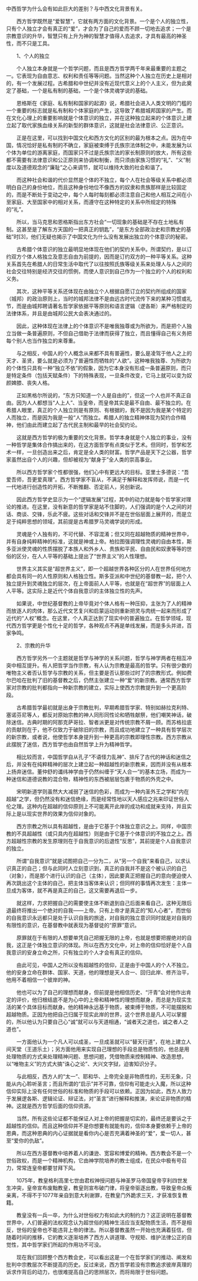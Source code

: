 中西哲学为什么会有如此巨大的差别？与中西文化背景有关。










　　西方哲学既然是“爱智慧”，它就有两方面的文化背景。一个是个人的独立性，只有个人独立才会有真正的“爱”，才会为了自己的爱而不顾一切地去追求；一个是宗教意识的升华，智慧只有上升为神的智慧才值得人去追求，才具有最高的神圣性，而不只是工具。



　　1、个人的独立



　　个人独立本身就是一个哲学问题，而且是西方哲学两千年来最重要的主题之一。它表现为自由意志、权利和责任等等问题。当然这种个人独立在历史上是相对的，有一个发展过程。古希腊和中世纪并没有近现代意义上的个人主义，但为此奠定了基础，一个是私有制的基础，一个是个体灵魂学说的基础。








　　恩格斯在《家庭、私有制和国家的起源》说，希腊社会进入人类文明的门槛的一个重要的标志就是私有制和个体家庭的产生，这导致了希腊城邦国家的产生。而在文化心理上的重要影响就是个体意识的独立，并在这种独立起来的个体意识上建立起了取代家族血缘关系的新型的群体意识，这就是社会法律意识、公正意识。



　　正是在这里，可以找到中国文化和西方文化的区别的最为根本之点。因为在中国，情况恰好是私有制的不确立，家庭被束缚于氏族宗法体制之中，未能发展为以个体为单位的游离家庭，而国家只不过是氏族宗法的家长制原则的放大，所有这些都不需要有法律意识和公正原则来协调和制衡，而只须由家族习惯的“礼”、“义”制度以及道德观念的“廉耻”之心来调节，就可以维持大致的社会和谐了。



　　而这种社会和谐的代价显然是个体的不独立，每个人在社会等级关系中都必须明白自己的身份地位，而且这种身份地位不像西方的奴隶和贵族那样是比较固定的，而是不断处于变动之中，每个人每时每刻都必须注意自己和他人相互之间在小至家庭、大至国家中的相对关系，而遵守在这种特定的关系中所规定的特殊的“礼”。








　　所以，当马克思和恩格斯指出东方社会“一切现象的基础是不存在土地私有制。这甚至是了解东方天国的一把真正的钥匙”，“是东方全部政治史和宗教史的基础”时[3]，他们无疑也揭示了中国文化为什么没有发展出独立的个体意识的秘密。



　　古希腊个体意识的独立最明显地体现在他们的契约关系中。所谓契约，是以订约双方个体人格独立及意志自由为前提的，因而是订约双方的一种平等关系。这种关系首先在希腊人的日常生活中取代了以往按照氏族等级关系来处理人与人之间的社会交往特别是经济交往的惯例，而使人意识到自己作为一个独立的个人的权利和义务。



　　其次，这种平等关系还体现在由独立个人根据自愿订立的契约所组成的国家（城邦）的政治原则上，当时的城邦法律不是由远古时代流传下来的某种习惯或礼节，而是由城邦聘请著名哲学家依据平等原则和语言逻辑（逻各斯）来严格制定的法律体系，并且是由城邦公民大会表决通过的。










　　因此，这种体现在法律上的个体意识不是唯我独尊或为所欲为，而是把个人独立当做一条普遍原则，不但自己借助于法律而获得了独立，而且懂得自己有义务把每个别人也当作独立的来尊重。



　　与之相反，中国人的个人概念从来都不具有普遍性，要么是凌驾于他人之上的天才、圣贤，要么就是必须为了普遍性而牺牲的“人欲”。这种唯我独尊、为所欲为的个体性只具有一种“独立不依”的假象，因为它本身没有形成一条普遍原则，而只是特定条件（包括天赋条件）下的特殊表现，一旦条件改变，它马上就可以变为奴颜婢膝、丧失人格。



　　正如黑格尔所说的，“东方只知道一个人是自由的”，但这一个人也并不真正自由。因为人人都想当“人上人”、当皇帝，而皇帝其实是最不自由、最不独立的。在希腊人眼里，真正的个人独立则是有原则、有根据的，我不是因为我是某个特定的人而独立，而是因为我是一般“人”而独立。希腊人的独立精神体现为契约合作精神，他们由此而建立起了古代民主制和最早的社会契约论。




　　这就是西方哲学的极为重要的文化背景。哲学本身就是个人独立的事业，没有一种哲学是集体合作搞出来的，在这方面哲学有点类似于艺术。但同时，哲学和艺术一样，一旦创造出来之后，肯定是全人类的财富。哲学产品是天下之公器，哲学家虽然出自个人的兴趣，但却被视为“献身于”全人类的崇高事业。



　　所以西方哲学家个性都很强，他们心中有更远大的目标。亚里士多德说：“吾爱吾师，吾更爱真理”。西方哲学家不盲从，不满足于解释和发挥师说，而是一代一代地进行创造性的开拓，不断推翻、否定前人，另创新说。



　　因此西方哲学史显示为一个“逻辑发展”过程，其中的动力就是每个哲学家对理论的推进。在这里，没有新意的哲学家是站不住脚的，人们强调的是个人之间的对话、商谈、交锋，乐此不疲。这些对话和交锋并不是在世俗层面上展开的，而是立足于纯粹思想的领域，其前提是古希腊罗马灵魂学说的形成。






　　灵魂是个人独有的，不可代替、不容混淆；但又同在超越物质的精神世界中，并有自身纯粹精神的标准，这就是神或上帝。柏拉图强调理性灵魂的自由本性，斯多亚派使灵魂的性质摆脱了本族人和外乡人、贵族和平民、自由民和奴隶等等的世俗的区分，在人人平等的基础上提出了“世界主义”的人性理想。



　　世界主义其实是“超世界主义”，即一个超越世界各种区分的人在世界任何地方都会具有同一的人性原则和人格独立性。斯多亚派和中世纪的基督教一起，把个人独立提升到灵魂独立的层次，在上帝面前人人平等，也就是在“超世界”的层面上人人平等。这实际上是近代个体自我意识的主体独立性的先声。



　　如果说，中世纪基督教的上帝毕竟对个体人格有一种压抑，主张为了人的精神而放逐人的肉体，那么近代文艺复兴和启蒙运动则重新把灵与肉统一起来而形成了近代的“人权”概念。在这里，个人真正达到了现实中的普遍独立。在哲学领域，现代西方哲学更是个性化十足的哲学，各种观点不再是单线发展，而是多头并进，百家争鸣。






　　2、宗教的升华



　　西方哲学另外一个主题就是哲学与神学的关系问题，哲学与神学两者在相互冲突中相互提升。有人把哲学当作宗教，有人认为宗教是最高的哲学。只有很少数的唯物主义者否认哲学与宗教的关系，但主要是否认那些过时了的宗教形式。例如费尔巴哈在批判了旧的基督教之后，仍然主张建立一种“爱”的新宗教。通常西方哲学家对宗教的批判都指向一种新宗教的建立，实际上使西方宗教提升到一个更高阶段。



　　古希腊哲学最初就是出身于宗教批判，早期希腊哲学家、特别如赫拉克利特、塞诺芬尼等人，都反对原始宗教的神人同形同性论和牺牲献祭，他们嘲笑神话，破除迷信。古典时期的阿那克萨哥拉、智者派更是对传统宗教不屑一顾。而苏格拉底的贡献则在于，他不仅致力于破除旧的宗教，而且成功地建立了一种具有哲学层次的新宗教，或者说，他使哲学本身提升到一种更高的宗教即理性宗教。西方宗教从此摆脱了迷信，西方哲学也由自然哲学上升为精神哲学。



　　相比较而言，中国哲学自从孔子“不语怪力乱神”、排斥了古代的神话和迷信之后，并没有在纯粹精神的层次上建立起一种超越性的新宗教来，因而并没有从根本上扬弃迷信。董仲舒的谶纬神学由于仍然纠缠于“天人合一”的基本立场，而成为一种迷信和道德说教的混合物，精神性的东西被层层包裹于物质的外壳之中。










　　宋明新道学则虽然大大减弱了迷信的色彩，而成为一种内圣外王之学和“内在超越”之学，但仍然没有和迷信绝缘，而是经常性地以天人感应之兆来印证世俗人伦之理。这种内在超越的信仰原则上不可能离开此岸的成功和成就来支持，并且实际上是以现实世界的效果为信仰对象的。



　　西方宗教之所以具有超越性，是由于它基于个体独立意识之上。同样，中国宗教的不具超越性（或只具内在超越性）则是由于它基于个体意识的不独立之上。西方超越性宗教的发生原理则在于自我意识的后退性“反思”，其前提是个人自我意识的独立。



　　所谓“自我意识”就是试图把自己一分为二，从“另一个自我”来看自己，以求认识真正的自己；但与此同时人立刻意识到，真正的自我并不是这个被认识的自己（对象），而是那个进行认识的自己（主体），因此要真正把握自己的意向便迫使人再次跳出这个主体的自己，把主体当客体来认识；但同样的事情再次发生：主体一旦成为客体，就不再是真正的自己，这又需要再退后一步。



　　就这样，力求把握自己的需要使主体不断退到自己后面来看自己，这种无限后退最终将推出一个绝对的自我——上帝。只有上帝才是真正的“知人心者”，而世俗的自我意识永远都只是处于认识自我的旅途，对自我的独立意识同时就是对自我的有限性的意识，在基督教中就表现为基督徒的“原罪”意识。




　　原罪就在于有限的人想要单凭自己把握无限的上帝，也就是想要把握绝对的自我，这正是个体独立意识的体现。所以在西方文化中，对上帝的信仰恰好是个人自我意识的安身立命之所，只有独立的个人才会有真正的信仰。



　　由此可见，中国人之所以没有超越性的信仰，正是由于中国人的个人不独立。他的安身立命在群体、国家、天道，他的理想是天人合一、回归此岸、修齐治平，他用不着相信一个彼岸的神。



　　他也可以为了自己的理想而献身，但前提是他相信历史、“汗青”会对他作出肯定的评价，他归根结底不是为心中的上帝和精神性的理想而献身，而总是为现实生活的某个具体目标而献身。他的精神永远基于物质，被束缚于物质，不可能摆脱和超越物质。正因为他把自己归属于现实此岸的世界，这个世界总是凡人可以掌握的，所以他认为只要自己心“诚”就可以与天道相通，“诚者天之道也，诚之者人之道也”。








　　一方面他认为一个凡人可以成圣，一旦成圣就可以“替天行道”，在地上建立人间天堂（王道乐土）；另方面他用来实现自己理想的手段总是物质性的，他总是用处理物质的方式来处理精神问题、思想问题，凭借物质来控制精神、改造思想，以“唯物主义”的方式大搞“诛心之论”、大兴文字狱，迫害知识分子。



　　与此相反，西方人的“太一”、耶和华、上帝完全是非物质性的，无形无象，只能从内心聆听圣言；而且所谓的“启示”并不可靠，信仰有可能走火入魔，所以这种信仰实际上没有任何世俗的标准和物质的手段可以依赖。正因为如此，西方人致力于发展逻各斯、逻辑论证、辩证法，对“圣言”进行解释和推演，来论证非物质的精神。这就是西方哲学后面的信仰资源。



　　当然，所有这些论证都不能保证人对上帝的把握是切实的，最终还是要诉之于超越性的信仰。而且这种信仰并不是你想要有就能有的，信仰本身要依赖于上帝的恩典，而这种恩典的内心证据就是看你内心是否充满着神圣的“爱”，爱一切人，甚至“爱你的仇敌”。










　　所以在西方基督教中培养着人的谦逊、宽容和博爱的精神。西方教会不是一个世俗政权，而是一个精神机构，它由神学院培养的教士组成，在民众中极有号召力，常常连皇帝都要甘拜下风。



　　1075年，教皇格利高里七世由君权神授问题与神圣罗马帝国皇帝亨利四世发生冲突，皇帝宣布废黜教皇，教皇则宣布破门律，将皇帝驱逐出教，导致皇帝众叛亲离，不得不于1077年亲自到意大利谢罪，在教皇门外跪求三天，才获准恢复教籍。



　　教皇没有一兵一卒，为什么对世俗权力有如此大的制约力？这正说明在基督教世界中，人们普遍的法权观念认为超世俗的精神生活应当支配物质生活，而不是相反，世俗的皇帝也不能违背上帝的律法。所以基督教虽然一开始也充满着狂信，但随着时间的推移，它的教义逐渐培养了西方人讲道理、守规矩、维护法律公正的自觉性，其中哲学家们所起的作用功不可没。



　　现在我们回顾整个西方教会史，可以看出这是一个在哲学家们的推动、阐发和批判中宗教层次不断提高的历史。反过来说，西方哲学若没有宗教追求彼岸真理的诉求作背后的动力，也很难提高自己的思辨层次，而将局限于世俗问题。